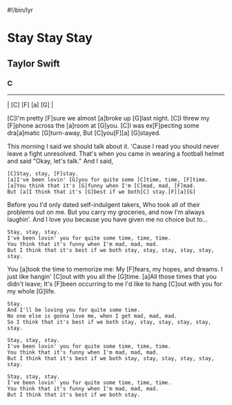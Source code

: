 #!/bin/lyr
# Stay Stay Stay
## Taylor Swift
### C

---

| [C] [F] [a] [G] |

[C]I'm pretty [F]sure we almost [a]broke up [G]last night.
[C]I threw my [F]phone across the [a]room at [G]you.
[C]I was ex[F]pecting some dra[a]matic [G]turn-away,
But [C]you[F][a] [G]stayed.

This morning I said we should talk about it.
'Cause I read you should never leave a fight unresolved.
That's when you came in wearing a football helmet and said
"Okay, let's talk." And I said,

    [C]Stay, stay, [F]stay.
    [a]I've been lovin' [G]you for quite some [C]time, time, [F]time.
    [a]You think that it's [G]funny when I'm [C]mad, mad, [F]mad.
    But [a]I think that it's [G]best if we both[C] stay.[F][a][G]

Before you I'd only dated self-indulgent takers,
Who took all of their problems out on me.
But you carry my groceries, and now I'm always laughin'.
And I love you because you have given me no choice but to...

    Stay, stay, stay.
    I've been lovin' you for quite some time, time, time.
    You think that it's funny when I'm mad, mad, mad.
    But I think that it's best if we both stay, stay, stay, stay, stay, stay.

You [a]took the time to memorize me:
My [F]fears, my hopes, and dreams.
I just like hangin' [C]out with you all the [G]time.
[a]All those times that you didn't leave;
It's [F]been occurring to me I'd like to hang [C]out with you for my whole [G]life.

    Stay.
    And I'll be loving you for quite some time.
    No one else is gonna love me, when I get mad, mad, mad.
    So I think that it's best if we both stay, stay, stay, stay, stay, stay.

    Stay, stay, stay.
    I've been lovin' you for quite some time, time, time.
    You think that it's funny when I'm mad, mad, mad.
    But I think that it's best if we both stay, stay, stay, stay, stay, stay.

    Stay, stay, stay.
    I've been lovin' you for quite some time, time, time.
    You think that it's funny when I'm mad, mad, mad.
    But I think that it's best if we both stay.